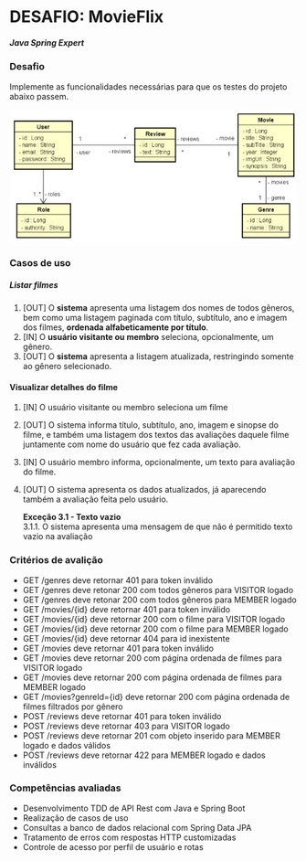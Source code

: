 # DESAFIO: MovieFlix

##### Java Spring Expert

### Desafio

Implemente as funcionalidades necessárias para que os testes do projeto abaixo passem.</br>

![entities](./entities.jpg)

### Casos de uso

##### Listar filmes
1. [OUT] O **sistema** apresenta uma listagem dos nomes de todos gêneros, bem como uma listagem paginada com título, subtítulo, ano e imagem dos filmes, **ordenada alfabeticamente por título**.</br>
2. [IN] O **usuário visitante ou membro** seleciona, opcionalmente, um gênero.</br>
3. [OUT] O **sistema** apresenta a listagem atualizada, restringindo somente ao gênero selecionado.</br>

#### Visualizar detalhes do filme
1. [IN] O usuário visitante ou membro seleciona um filme</br>
2. [OUT] O sistema informa título, subtítulo, ano, imagem e sinopse do filme, e também uma listagem dos textos das avaliações daquele filme juntamente com nome do usuário que fez cada avaliação.</br>
3. [IN] O usuário membro informa, opcionalmente, um texto para avaliação do filme.</br>
4. [OUT] O sistema apresenta os dados atualizados, já aparecendo também a avaliação feita pelo usuário.</br>

   **Exceção 3.1 - Texto vazio**</br>
        3.1.1. O sistema apresenta uma mensagem de que não é permitido texto vazio na avaliação</br>



### Critérios de avalição

- GET /genres deve retornar 401 para token inválido</br>
- GET /genres deve retonar 200 com todos gêneros para VISITOR logado</br>
- GET /genres deve retonar 200 com todos gêneros para MEMBER logado</br>
- GET /movies/{id} deve retornar 401 para token inválido</br>
- GET /movies/{id} deve retornar 200 com o filme para VISITOR logado</br>
- GET /movies/{id} deve retornar 200 com o filme para MEMBER logado</br>
- GET /movies/{id} deve retornar 404 para id inexistente</br>
- GET /movies deve retornar 401 para token inválido</br>
- GET /movies deve retornar 200 com página ordenada de filmes para VISITOR logado</br>
- GET /movies deve retornar 200 com página ordenada de filmes para MEMBER logado</br>
- GET /movies?genreId={id} deve retornar 200 com página ordenada de filmes filtrados por gênero</br>
- POST /reviews deve retornar 401 para token inválido</br>
- POST /reviews deve retornar 403 para VISITOR logado</br>
- POST /reviews deve retornar 201 com objeto inserido para MEMBER logado e dados válidos</br>
- POST /reviews deve retornar 422 para MEMBER logado e dados inválidos</br>

### Competências avaliadas

- Desenvolvimento TDD de API Rest com Java e Spring Boot</br>
- Realização de casos de uso</br>
- Consultas a banco de dados relacional com Spring Data JPA</br>
- Tratamento de erros com respostas HTTP customizadas</br>
- Controle de acesso por perfil de usuário e rotas</br>
